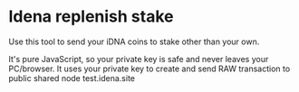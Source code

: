 # Idena replenish stake
Use this tool to send your iDNA coins to stake other than your own.

It's pure JavaScript, so your private key is safe and never leaves your PC/browser.
It uses your private key to create and send RAW transaction to public shared node test.idena.site
